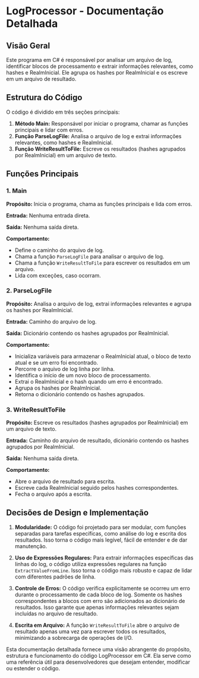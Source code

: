 # LogProcessor - Documentação Detalhada

## Visão Geral
Este programa em C# é responsável por analisar um arquivo de log, identificar blocos de processamento e extrair informações relevantes, como hashes e RealmInicial. Ele agrupa os hashes por RealmInicial e os escreve em um arquivo de resultado.

## Estrutura do Código
O código é dividido em três seções principais:
1. **Método Main:** Responsável por iniciar o programa, chamar as funções principais e lidar com erros.
2. **Função ParseLogFile:** Analisa o arquivo de log e extrai informações relevantes, como hashes e RealmInicial.
3. **Função WriteResultToFile:** Escreve os resultados (hashes agrupados por RealmInicial) em um arquivo de texto.

## Funções Principais

### 1. Main
**Propósito:** Inicia o programa, chama as funções principais e lida com erros.

**Entrada:** Nenhuma entrada direta.

**Saída:** Nenhuma saída direta.

**Comportamento:**
- Define o caminho do arquivo de log.
- Chama a função `ParseLogFile` para analisar o arquivo de log.
- Chama a função `WriteResultToFile` para escrever os resultados em um arquivo.
- Lida com exceções, caso ocorram.

### 2. ParseLogFile
**Propósito:** Analisa o arquivo de log, extrai informações relevantes e agrupa os hashes por RealmInicial.

**Entrada:** Caminho do arquivo de log.

**Saída:** Dicionário contendo os hashes agrupados por RealmInicial.

**Comportamento:**
- Inicializa variáveis para armazenar o RealmInicial atual, o bloco de texto atual e se um erro foi encontrado.
- Percorre o arquivo de log linha por linha.
- Identifica o início de um novo bloco de processamento.
- Extrai o RealmInicial e o hash quando um erro é encontrado.
- Agrupa os hashes por RealmInicial.
- Retorna o dicionário contendo os hashes agrupados.

### 3. WriteResultToFile
**Propósito:** Escreve os resultados (hashes agrupados por RealmInicial) em um arquivo de texto.

**Entrada:** Caminho do arquivo de resultado, dicionário contendo os hashes agrupados por RealmInicial.

**Saída:** Nenhuma saída direta.

**Comportamento:**
- Abre o arquivo de resultado para escrita.
- Escreve cada RealmInicial seguido pelos hashes correspondentes.
- Fecha o arquivo após a escrita.

## Decisões de Design e Implementação
1. **Modularidade:** O código foi projetado para ser modular, com funções separadas para tarefas específicas, como análise do log e escrita dos resultados. Isso torna o código mais legível, fácil de entender e de dar manutenção.

2. **Uso de Expressões Regulares:** Para extrair informações específicas das linhas do log, o código utiliza expressões regulares na função `ExtractValueFromLine`. Isso torna o código mais robusto e capaz de lidar com diferentes padrões de linha.

3. **Controle de Erros:** O código verifica explicitamente se ocorreu um erro durante o processamento de cada bloco de log. Somente os hashes correspondentes a blocos com erro são adicionados ao dicionário de resultados. Isso garante que apenas informações relevantes sejam incluídas no arquivo de resultado.

4. **Escrita em Arquivo:** A função `WriteResultToFile` abre o arquivo de resultado apenas uma vez para escrever todos os resultados, minimizando a sobrecarga de operações de I/O.

Esta documentação detalhada fornece uma visão abrangente do propósito, estrutura e funcionamento do código LogProcessor em C#. Ela serve como uma referência útil para desenvolvedores que desejam entender, modificar ou estender o código.
